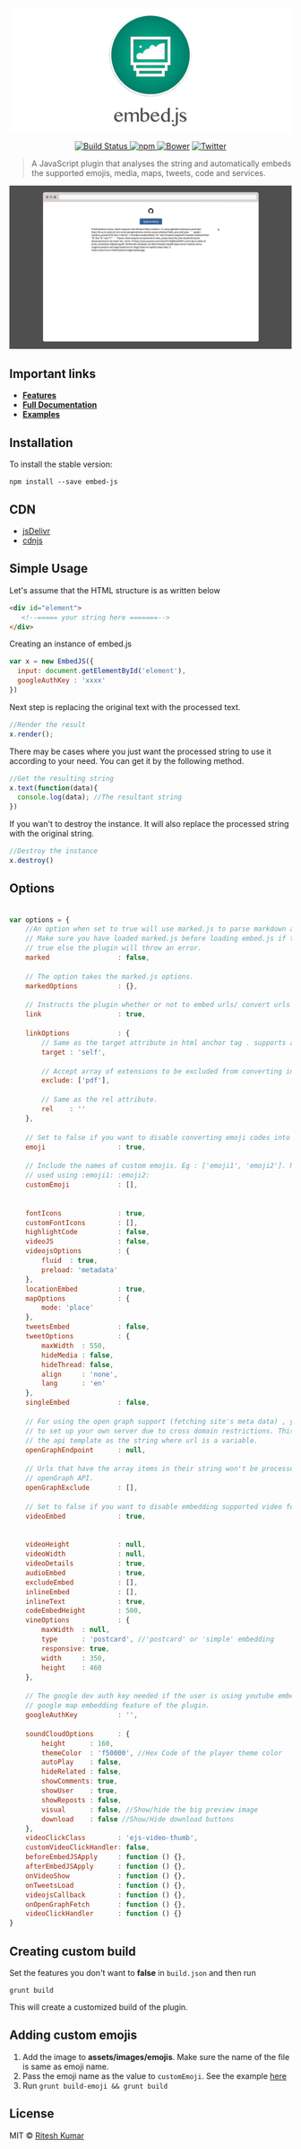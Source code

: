 <p align="center"><img src="demo/logo.png" align="center" alt=""></p>

<p align="center">
<a href="https://travis-ci.org/ritz078/embed.js">
<img src="https://travis-ci.org/ritz078/embed.js.svg?branch=master" alt="Build Status" style="max-width:100%;">
</a>
<a href="https://github.com/ritz078/embed.js">
<img src="https://img.shields.io/npm/v/embed-js.svg" alt="npm" style="max-width:100%;">
</a>
<a href="https://github.com/ritz078/embed.js">
<img src="https://img.shields.io/bower/v/embed-js.svg" alt="Bower" style="max-width:100%;"
></a>
<a href="https://twitter.com/intent/tweet?text=embed.js+%7C+A+JS+plugin+to+embed+emojis%2C+media%2C+maps%2C+tweets%2C+code%2C+services+and+parse+markdown+http%3A%2F%2Fbit.ly%2F1NIvT8A&amp;url='http%3A%2F%2Fbit.ly%2F1NIvT8A'&amp;hashtags=JavaScript">
<img src="https://img.shields.io/twitter/url/https/github.com/ritz078/embed.js.svg?style=social" alt="Twitter" style="max-width:100%;">
</a>
</p>

> A JavaScript plugin that analyses the string and automatically embeds the supported emojis, media, maps, tweets, code and services.


![screen](demo/demo.gif)

## Important links

* **[Features](http://riteshkr.com/embed.js)**
* **[Full Documentation](http://riteshkr.com/embed.js/doc.html)**
* **[Examples](http://riteshkr.com/embed.js/examples.html)**

## Installation

To install the stable version:
```
npm install --save embed-js
```



## CDN

* [jsDelivr](https://www.jsdelivr.com/projects/embed.js)
* [cdnjs](https://cdnjs.com/libraries/embed-js)

## Simple Usage

Let's assume that the HTML structure is as written below

``` html
<div id="element">
   <!--===== your string here =======-->
</div>
```

Creating an instance of embed.js

``` javascript
var x = new EmbedJS({
  input: document.getElementById('element'),
  googleAuthKey : 'xxxx'
})
```

Next step is replacing the original text with the processed text.

``` javascript
//Render the result
x.render();
```

There may be cases where you just want the processed string to use it according to your need. You can get it by the following method.

``` javascript
//Get the resulting string
x.text(function(data){
  console.log(data); //The resultant string
})
```

If you wan't to destroy the instance. It will also replace the processed string with the original string.

``` javascript
//Destroy the instance
x.destroy()
```

## Options
```js

var options = {
	//An option when set to true will use marked.js to parse markdown and convert it to HTML.
	// Make sure you have loaded marked.js before loading embed.js if this option is set to
	// true else the plugin will throw an error.
	marked                 : false,

	// The option takes the marked.js options.
	markedOptions          : {},

	// Instructs the plugin whether or not to embed urls/ convert urls into HTML anchor tags.
	link                   : true,

	linkOptions            : {
		// Same as the target attribute in html anchor tag . supports all html supported target values.
		target : 'self',

		// Accept array of extensions to be excluded from converting into HTML anchor links
		exclude: ['pdf'],

		// Same as the rel attribute.
		rel    : ''
	},

	// Set to false if you want to disable converting emoji codes into actual emojis.
	emoji                  : true,

	// Include the names of custom emojis. Eg : ['emoji1', 'emoji2']. Now they can be
	// used using :emoji1: :emoji2:
	customEmoji            : [],


	fontIcons              : true,
	customFontIcons        : [],
	highlightCode          : false,
	videoJS                : false,
	videojsOptions         : {
		fluid  : true,
		preload: 'metadata'
	},
	locationEmbed          : true,
	mapOptions             : {
		mode: 'place'
	},
	tweetsEmbed            : false,
	tweetOptions           : {
		maxWidth  : 550,
		hideMedia : false,
		hideThread: false,
		align     : 'none',
		lang      : 'en'
	},
	singleEmbed            : false,

	// For using the open graph support (fetching site's meta data) , you will have
	// to set up your own server due to cross domain restrictions. This option takes
	// the api template as the string where url is a variable.
	openGraphEndpoint      : null,

	// Urls that have the array items in their string won't be processed by the
	// openGraph API.
	openGraphExclude       : [],

	// Set to false if you want to disable embedding supported video formats.
	videoEmbed             : true,


	videoHeight            : null,
	videoWidth             : null,
	videoDetails           : true,
	audioEmbed             : true,
	excludeEmbed           : [],
	inlineEmbed            : [],
	inlineText             : true,
	codeEmbedHeight        : 500,
	vineOptions            : {
		maxWidth  : null,
		type      : 'postcard', //'postcard' or 'simple' embedding
		responsive: true,
		width     : 350,
		height    : 460
	},

	// The google dev auth key needed if the user is using youtube embedding or
	// google map embedding feature of the plugin.
	googleAuthKey          : '',

	soundCloudOptions      : {
		height      : 160,
		themeColor  : 'f50000', //Hex Code of the player theme color
		autoPlay    : false,
		hideRelated : false,
		showComments: true,
		showUser    : true,
		showReposts : false,
		visual      : false, //Show/hide the big preview image
		download    : false //Show/Hide download buttons
	},
	videoClickClass        : 'ejs-video-thumb',
	customVideoClickHandler: false,
	beforeEmbedJSApply     : function () {},
	afterEmbedJSApply      : function () {},
	onVideoShow            : function () {},
	onTweetsLoad           : function () {},
	videojsCallback        : function () {},
	onOpenGraphFetch       : function () {},
	videoClickHandler      : function () {}
}
```

## Creating custom build

Set the features you don't want to **false** in `build.json` and then run

```
grunt build
```

This will create a customized build of the plugin.

## Adding custom emojis

1. Add the image to **assets/images/emojis**. Make sure the name of the file is same as emoji name.
1. Pass the emoji name as the value to `customEmoji`. See the example [here](http://riteshkr.com/embed.js/doc.html#emoji)
1. Run `grunt build-emoji && grunt build`

## License

MIT &copy; [Ritesh Kumar](https://github.com/ritz078)
